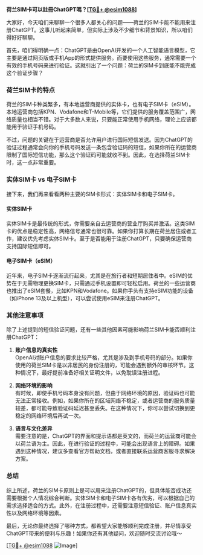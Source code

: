 **荷兰SIM卡可以註冊ChatGPT嗎？[[TG💪+ @esim1088](https://t.me/s/esim1088)]**

大家好，今天咱们来聊聊一个很多人都关心的问题——荷兰的SIM卡能不能用来注册ChatGPT。这事儿听起来简单，但实际上涉及不少细节和背景知识，所以咱们得好好聊聊。

首先，咱们得明确一点：ChatGPT是由OpenAI开发的一个人工智能语言模型，它主要是通过网页版或手机App的形式提供服务。而要使用这些服务，通常需要一个有效的手机号码来进行验证。这就引出了一个问题：荷兰的SIM卡到底能不能完成这个验证步骤？

### 荷兰SIM卡的特点

荷兰的SIM卡种类繁多，有本地运营商提供的实体卡，也有电子SIM卡（eSIM）。本地运营商包括KPN、Vodafone和T-Mobile等，它们提供的服务覆盖范围广，网络质量也相当不错。对于大多数人来说，只要能正常使用手机网络，理论上应该都能用于验证手机号码。

不过，问题的关键在于运营商是否允许用户进行国际短信发送。因为ChatGPT的验证过程通常会向你的手机号码发送一条包含验证码的短信，如果你所在的运营商限制了国际短信功能，那么这个验证码可能就收不到。因此，在选择荷兰SIM卡时，这一点非常重要。

### 实体SIM卡 vs 电子SIM卡

接下来，我们再来看看两种主要的SIM卡形式：实体SIM卡和电子SIM卡。

#### 实体SIM卡

实体SIM卡是最传统的形式，你需要亲自去运营商的营业厅购买并激活。这类SIM卡的优点是稳定性高，网络信号通常也很可靠。如果你打算长期在荷兰居住或者工作，建议优先考虑实体SIM卡。至于是否能用于注册ChatGPT，只要确保运营商支持国际短信即可。

#### 电子SIM卡（eSIM）

近年来，电子SIM卡逐渐流行起来，尤其是在旅行者和短期居住者中。eSIM的优势在于无需物理更换SIM卡，只需通过手机设置即可轻松启用。荷兰的一些运营商也推出了eSIM套餐，比如KPN和Vodafone。如果你手头有支持eSIM功能的设备（如iPhone 13及以上机型），可以尝试使用eSIM来注册ChatGPT。

### 其他注意事项

除了上述提到的短信验证问题，还有一些其他因素可能影响荷兰SIM卡能否顺利注册ChatGPT：

1. **账户信息的真实性**  
   OpenAI对账户信息的要求比较严格，尤其是涉及到手机号码的部分。如果你使用的荷兰SIM卡是以非居民的身份注册的，可能会遇到额外的审核环节。这种情况下，最好提前准备好相关证明文件，以免耽误注册进程。

2. **网络环境的影响**  
   有时候，即使手机号码本身没有问题，但由于网络环境的原因，验证码也可能无法正常接收。例如，如果你所在的区域网络不稳定，或者运营商的服务质量较差，都可能导致验证码延迟甚至丢失。在这种情况下，你可以尝试切换到更稳定的网络环境后再试一次。

3. **语言与文化差异**  
   需要注意的是，ChatGPT的界面和提示语都是英文的，而荷兰的运营商可能会以荷兰语为主。因此，在进行验证的过程中，可能会出现语言上的障碍。如果遇到这种情况，建议多查看官方帮助文档，或者直接联系运营商客服寻求解决方案。

### 总结

综上所述，荷兰的SIM卡原则上是可以用来注册ChatGPT的，但具体能否成功还需要根据个人情况综合判断。实体SIM卡和电子SIM卡各有优劣，可以根据自己的需求选择适合的方式。此外，在注册过程中，还需要注意短信验证、账户信息真实性以及网络环境等因素。

最后，无论你最终选择了哪种方式，都希望大家能够顺利完成注册，并尽情享受ChatGPT带来的便利与乐趣！如果你还有其他疑问，欢迎随时交流讨论哦～

[[TG💪+ @esim1088](https://t.me/s/esim1088) ![Image](https://i.postimg.cc/4NQfJmqS/Snipaste-2025-05-13-00-14-12.png)]
